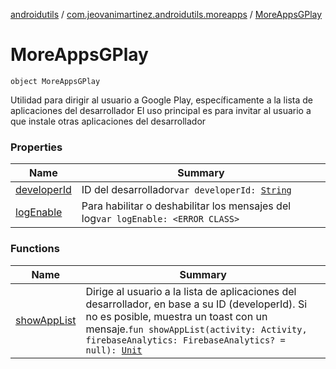 [androidutils](../../index.md) / [com.jeovanimartinez.androidutils.moreapps](../index.md) / [MoreAppsGPlay](./index.md)

# MoreAppsGPlay

`object MoreAppsGPlay`

Utilidad para dirigir al usuario a Google Play, específicamente a la lista de aplicaciones del desarrollador
El uso principal es para invitar al usuario a que instale otras aplicaciones del desarrollador

### Properties

| Name | Summary |
|---|---|
| [developerId](developer-id.md) | ID del desarrollador`var developerId: `[`String`](https://kotlinlang.org/api/latest/jvm/stdlib/kotlin/-string/index.html) |
| [logEnable](log-enable.md) | Para habilitar o deshabilitar los mensajes del log`var logEnable: <ERROR CLASS>` |

### Functions

| Name | Summary |
|---|---|
| [showAppList](show-app-list.md) | Dirige al usuario a la lista de aplicaciones del desarrollador, en base a su ID (developerId). Si no es posible, muestra un toast con un mensaje.`fun showAppList(activity: Activity, firebaseAnalytics: FirebaseAnalytics? = null): `[`Unit`](https://kotlinlang.org/api/latest/jvm/stdlib/kotlin/-unit/index.html) |
